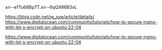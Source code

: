 xn--e1Tu68Bp7T.xn--6qQ986B3xL


https://blog.csdn.net/re_xue/article/details/
https://www.digitalocean.com/community/tutorials/how-to-secure-nginx-with-let-s-encrypt-on-ubuntu-22-04





https://www.digitalocean.com/community/tutorials/how-to-secure-nginx-with-let-s-encrypt-on-ubuntu-22-04


